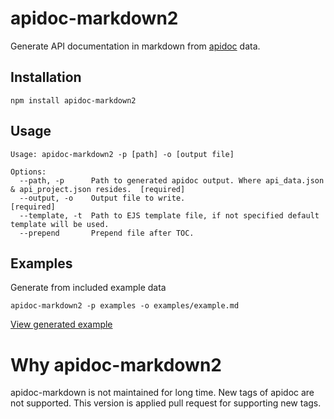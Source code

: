 # apidoc-markdown2

Generate API documentation in markdown from [apidoc](https://github.com/apidoc/apidoc) data.

## Installation

	npm install apidoc-markdown2

## Usage

	Usage: apidoc-markdown2 -p [path] -o [output file]

	Options:
	  --path, -p      Path to generated apidoc output. Where api_data.json & api_project.json resides.  [required]
	  --output, -o    Output file to write.                                                             [required]
	  --template, -t  Path to EJS template file, if not specified default template will be used.
	  --prepend       Prepend file after TOC.

## Examples

Generate from included example data

	apidoc-markdown2 -p examples -o examples/example.md


[View generated example](https://github.com/softdevstory/node-apidoc-markdown/blob/master/examples/example.md)

# Why apidoc-markdown2

apidoc-markdown is not maintained for long time. New tags of apidoc are not supported. This version is applied pull request for supporting new tags.